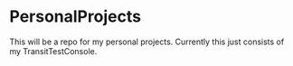 # PersonalProjects

This will be a repo for my personal projects. 
Currently this just consists of my TransitTestConsole. 
